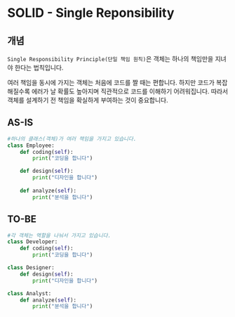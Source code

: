 # SOLID - Single Reponsibility

## 개념

`Single Responsibility Principle(단일 책임 원칙)`은 객체는 하나의 책임만을 지녀야 한다는 법칙입니다. 

여러 책임을 동시에 가지는 객체는 처음에 코드를 짤 때는 편합니다. 하지만 코드가 복잡해질수록 에러가 날 확률도 높아지며 직관적으로 코드를 이해하기 어려워집니다. 따라서 객체를 설계하기 전 책임을 확실하게 부여하는 것이 중요합니다. 

## AS-IS

```python
#하나의 클래스(객체)가 여러 책임을 가지고 있습니다.
class Employee:
    def coding(self):
        print("코딩을 합니다")

    def design(self):
        print("디자인을 합니다")
    
    def analyze(self):
        print("분석을 합니다")
```

## TO-BE

```python
#각 객체는 역할을 나눠서 가지고 있습니다. 
class Developer:
    def coding(self):
        print("코딩을 합니다")

class Designer:
    def design(self):
        print("디자인을 합니다")

class Analyst:
    def analyze(self):
        print("분석을 합니다")
```
